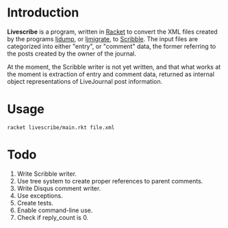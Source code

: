 # Introduction

**Livescribe** is a program, written in
[Racket](http://racket-lang.org) to convert the XML files created by
the programs [ljdump](https://github.com/ghewgill/ljdump), or
[ljmigrate](https://github.com/ceejbot/ljmigrate), to
[Scribble](http://docs.racket-lang.org/scribble/). The input files are
categorized into either "entry", or "comment" data, the former
referring to the posts created by the owner of the journal.

At the moment, the Scribble writer is not yet written, and that what
works at the moment is extraction of entry and comment data, returned
as internal object representations of LiveJournal post information.


# Usage

```
racket livescribe/main.rkt file.xml
```


# Todo

1. Write Scribble writer.
2. Use tree system to create proper references to parent comments.
3. Write Disqus comment writer.
4. Use exceptions.
5. Create tests.
6. Enable command-line use.
7. Check if reply_count is 0.
